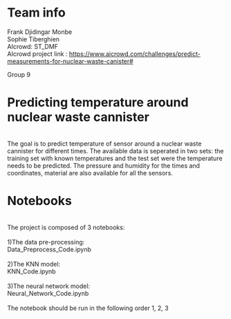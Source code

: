  # Team info

Frank Djidingar Monbe\
Sophie Tiberghien\
AIcrowd: ST_DMF\
AIcrowd project link : https://www.aicrowd.com/challenges/predict-measurements-for-nuclear-waste-canister#

Group 9


# Predicting temperature around nuclear waste cannister
\
The goal is to predict temperature of sensor around a nuclear waste cannister for different times. The available data is seperated in two sets: the training set with known temperatures and the test set were the temperature needs to be predicted. The pressure and humidity for the times and coordinates, material are also available for all the sensors. 

# Notebooks
\
The project is composed of 3 notebooks:\
\
	1)The data pre-processing:\
		Data_Preprocess_Code.ipynb\
\
	2)The KNN model:\
		KNN_Code.ipynb\
\
	3)The neural network model:\
		Neural_Network_Code.ipynb\
\
The notebook should be run in the following order 1, 2, 3
